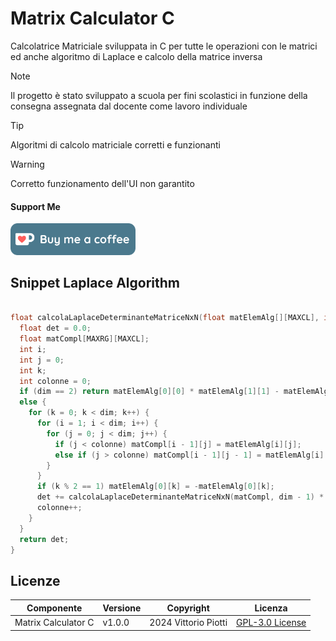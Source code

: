 # Matrix Calculator C

Calcolatrice Matriciale sviluppata in C per tutte le operazioni con le matrici ed anche algoritmo di Laplace e calcolo della matrice inversa

> [!NOTE]
> Il progetto è stato sviluppato a scuola per fini scolastici in funzione della consegna assegnata dal docente come lavoro individuale



> [!TIP]
> Algoritmi di calcolo matriciale corretti e funzionanti

> [!WARNING]
> Corretto funzionamento dell'UI non garantito

#### Support Me

[<img width="200" src="https://github.com/vittorioPiotti/vittorioPiotti/blob/main/immagini/support.png"/>](https://ko-fi.com/vittoriopiotti)



## Snippet Laplace Algorithm

```c

float calcolaLaplaceDeterminanteMatriceNxN(float matElemAlg[][MAXCL], int dim) {
  float det = 0.0;
  float matCompl[MAXRG][MAXCL];
  int i;
  int j = 0;
  int k;
  int colonne = 0;
  if (dim == 2) return matElemAlg[0][0] * matElemAlg[1][1] - matElemAlg[0][1] * matElemAlg[1][0];
  else {
    for (k = 0; k < dim; k++) {
      for (i = 1; i < dim; i++) {
        for (j = 0; j < dim; j++) {
          if (j < colonne) matCompl[i - 1][j] = matElemAlg[i][j];
          else if (j > colonne) matCompl[i - 1][j - 1] = matElemAlg[i][j];
        }
      }
      if (k % 2 == 1) matElemAlg[0][k] = -matElemAlg[0][k];
      det += calcolaLaplaceDeterminanteMatriceNxN(matCompl, dim - 1) * matElemAlg[0][k];
      colonne++;
    }
  }
  return det;
}

```

## Licenze

| Componente         | Versione  | Copyright                         | Licenza                                                       |
|--------------------|-----------|-----------------------------------|---------------------------------------------------------------|
| Matrix Calculator C | v1.0.0    | 2024 Vittorio Piotti              | [GPL-3.0 License](https://github.com/vittorioPiotti/Matrix-Calculator-C/blob/main/LICENSE.md) |
